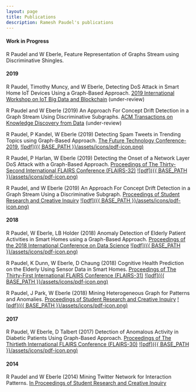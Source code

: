 ```yaml
---
layout: page
title: Publications
description: Ramesh Paudel's publications
---
```

#### Work in Progress
R Paudel and W Eberle, Feature Representation of Graphs Stream using Discriminative Shingles. 


#### 2019
R Paudel, Timothy Muncy, and W Eberle, Detecting DoS Attack in Smart Home IoT Devices Using a Graph-Based Approach. [2019 International Workshop on IoT Big Data and Blockchain](http://siwn.org.uk/cfp/iotbd19.htm) (under-review)

R Paudel and W Eberle
(2019) An Approach For Concept Drift Detection in a Graph Stream Using Discriminative Subgraphs. [ACM Transactions on Knowledge Discovery from Data](https://tkdd.acm.org/about.cfm) (under-review)

R Paudel, P Kandel, W Eberle
(2019) Detecting Spam Tweets in Trending Topics using Graph-Based Approach. [The Future Technology Conference-2019.](https://link.springer.com/chapter/10.1007/978-3-030-32520-6_39) [![pdf]({{ BASE_PATH }}/assets/icons/pdf-icon.png)](/assets/Spam_detection_in_trending_topic.pdf)

R Paudel, P Harlan, W Eberle
(2019) Detecting the Onset of a Network Layer DoS Attack with a Graph-Based Approach. [Proceedings of The Thirty-Second International FLAIRS Conference (FLAIRS-32)](https://www.aaai.org/ocs/index.php/FLAIRS/FLAIRS19/paper/view/18272) [![pdf]({{ BASE_PATH }}/assets/icons/pdf-icon.png)](https://www.aaai.org/ocs/index.php/FLAIRS/FLAIRS19/paper/view/18272/17389)

R Paudel, and W Eberle
(2019) An Approach For Concept Drift Detection in a Graph Stream
Using a Discriminative Subgraph. [Proceedings of Student Research and Creative Inquiry](https://publish.tntech.edu/index.php/PSRCI/issue/current)
[![pdf]({{ BASE_PATH }}/assets/icons/pdf-icon.png)](/assets/Paudel-Poster-Research-Day.pdf)

#### 2018

R Paudel, W Eberle, LB Holder
(2018) Anomaly Detection of Elderly Patient Activities in Smart Homes using a Graph-Based Approach. [Proceedings of the 2018 International Conference on Data Science](https://csce.ucmss.com/cr/books/2018/ConferenceReport?ConferenceKey=ICD)
[![pdf]({{ BASE_PATH }}/assets/icons/pdf-icon.png)](https://csce.ucmss.com/cr/books/2018/LFS/CSREA2018/ICD8019.pdf)

R Paudel, K Dunn, W Eberle, D Chaung 
(2018) Cognitive Health Prediction on the Elderly Using Sensor Data in Smart Homes. [Proceedings of The Thirty-First International FLAIRS Conference (FLAIRS-31)](https://aaai.org/ocs/index.php/FLAIRS/FLAIRS18/paper/view/17622)
[![pdf]({{ BASE_PATH }}/assets/icons/pdf-icon.png)](https://aaai.org/ocs/index.php/FLAIRS/FLAIRS18/paper/view/17622/16833)


R Paudel, J Park, W Eberle
(2018) Mining Heterogeneous Graph for Patterns and Anomalies. [Proceedings of Student Research and Creative Inquiry](https://publish.tntech.edu/index.php/PSRCI/article/view/365)
[![pdf]({{ BASE_PATH }}/assets/icons/pdf-icon.png)](/assets/heterogenous-graph.pdf)


#### 2017

R Paudel, W Eberle, D Talbert
(2017) Detection of Anomalous Activity in Diabetic Patients Using Graph-Based Approach. [Proceedings of The Thirtieth International FLAIRS Conference (FLAIRS-30)](https://aaai.org/ocs/index.php/FLAIRS/FLAIRS17/paper/view/15455)
[![pdf]({{ BASE_PATH }}/assets/icons/pdf-icon.png)](https://aaai.org/ocs/index.php/FLAIRS/FLAIRS17/paper/view/15455/14978)

#### 2014

R Paudel and W Eberle
(2014) Mining Twitter Network for Interaction Patterns. [In Proceedings of Student Research and Creative Inquiry]()
